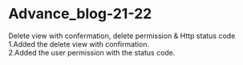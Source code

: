 # Advance_blog-21-22
Delete view with confermation, delete permission &amp; Http status code</br>
1.Added the delete view with confirmation.</br>
2.Added the user permission with the status code.
